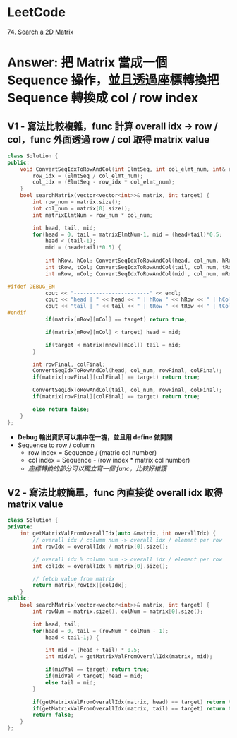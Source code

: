 # LeetCode
[74. Search a 2D Matrix](https://leetcode.com/problems/search-a-2d-matrix/)

# Answer: 把 Matrix 當成一個 Sequence 操作，並且透過座標轉換把 Sequence 轉換成 col / row index
## V1 - 寫法比較複雜，func 計算 overall idx -> row / col，func 外面透過 row / col 取得 matrix value
```Cpp
class Solution {
public:
	void ConvertSeqIdxToRowAndCol(int ElmtSeq, int col_elmt_num, int& row_idx, int& col_idx) {
		row_idx = (ElmtSeq / col_elmt_num);
		col_idx = (ElmtSeq - row_idx * col_elmt_num);
	}
	bool searchMatrix(vector<vector<int>>& matrix, int target) {
		int row_num = matrix.size();
		int col_num = matrix[0].size();
		int matrixElmtNum = row_num * col_num;

		int head, tail, mid;
		for(head = 0, tail = matrixElmtNum-1, mid = (head+tail)*0.5;
			head < (tail-1);
			mid = (head+tail)*0.5) {
			
			int hRow, hCol; ConvertSeqIdxToRowAndCol(head, col_num, hRow, hCol);
			int tRow, tCol; ConvertSeqIdxToRowAndCol(tail, col_num, tRow, tCol);
			int mRow, mCol; ConvertSeqIdxToRowAndCol(mid , col_num, mRow, mCol);

#ifdef DEBUG_EN
			cout << "------------------------" << endl;
			cout << "head | " << head << " | hRow " << hRow << " | hCol " << hCol << endl;
			cout << "tail | " << tail << " | tRow " << tRow << " | tCol " << tCol << endl;
#endif
			if(matrix[mRow][mCol] == target) return true;

			if(matrix[mRow][mCol] < target) head = mid;

			if(target < matrix[mRow][mCol]) tail = mid;
		}

		int rowFinal, colFinal;
		ConvertSeqIdxToRowAndCol(head, col_num, rowFinal, colFinal);
		if(matrix[rowFinal][colFinal] == target) return true;

		ConvertSeqIdxToRowAndCol(tail, col_num, rowFinal, colFinal);
		if(matrix[rowFinal][colFinal] == target) return true;

		else return false;
	}
};
``` 
- **Debug 輸出資訊可以集中在一塊，並且用 define 做開關**
- Sequence to row / column
	- row index = Sequence / (matric col number)
	- col index = Sequence - (row index * matrix col number)
	- *座標轉換的部分可以獨立寫一個 func，比較好維護*


## V2 - 寫法比較簡單，func 內直接從 overall idx 取得 matrix value
```Cpp
class Solution {
private:
    int getMatrixValFromOverallIdx(auto &matrix, int overallIdx) {
        // overall idx / columm num -> overall idx / element per row
        int rowIdx = overallIdx / matrix[0].size();

        // overall idx % column num -> overall idx / element per row
        int colIdx = overallIdx % matrix[0].size();

        // fetch value from matrix
        return matrix[rowIdx][colIdx];
    }
public:
    bool searchMatrix(vector<vector<int>>& matrix, int target) {
        int rowNum = matrix.size(), colNum = matrix[0].size();

        int head, tail;
        for(head = 0, tail = (rowNum * colNum - 1);
            head < tail-1;) {

            int mid = (head + tail) * 0.5;
            int midVal = getMatrixValFromOverallIdx(matrix, mid);

            if(midVal == target) return true;
            if(midVal < target) head = mid;
            else tail = mid;
        }

        if(getMatrixValFromOverallIdx(matrix, head) == target) return true;
        if(getMatrixValFromOverallIdx(matrix, tail) == target) return true;
        return false;
    }
};
```